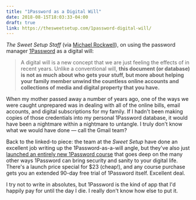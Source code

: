 ```yaml
---
title: "1Password as a Digital Will"
date: 2018-08-15T18:03:33-04:00
draft: true
link: https://thesweetsetup.com/1password-digital-will/
---
```


*The Sweet Setup Staff* (via [Michael Rockwell][mw]), on using the password manager [1Password][1p] as a digital will: 

> A digital will is a new concept that we are just feeling the effects of in recent years. Unlike a conventional will, **this document (or database) is not as much about who gets your stuff, but more about helping your family member unwind the countless online accounts and collections of media and digital property that you have.**

When my mother passed away a number of years ago, one of the ways we were caught unprepared was in dealing with all of the online bills, email accounts, and digital subscriptions for my family. If I hadn't been making copies of those credentials into my personal 1Password database, it would have been a nightmare within a nightmare to untangle. I truly don't know what we would have done — call the Gmail team? 

Back to the linked-to piece: the team at the *Sweet Setup* have done an excellent job writing up the 1Password-as-a-will angle, but they've also just [launched an entirely new 1Password course][1p tss] that goes deep on the many other ways 1Password can bring security and sanity to your digital life. There's a launch price special for $23 (cheap!), and any course purchase gets you an extended 90-day free trial of 1Password itself. Excellent deal. 

I try not to write in absolutes, but 1Password is the kind of app that I'd happily pay for until the day I die. I really don't know how else to put it. 




[1p]: https://1password.com
[1p tss]: https://thesweetsetup.com/1password/
[mw]: https://initialcharge.net/2018/08/1password-will/